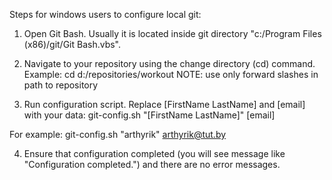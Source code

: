 Steps for windows users to configure local git:

1) Open Git Bash. Usually it is located inside git directory "c:/Program Files (x86)/git/Git Bash.vbs".

2) Navigate to your repository using the change directory (cd) command.
Example: cd d:/repositories/workout
NOTE: use only forward slashes in path to repository

3) Run configuration script. Replace [FirstName LastName] and [email] with your data:
git-config.sh "[FirstName LastName]" [email] 

For example:
git-config.sh "arthyrik" arthyrik@tut.by

4) Ensure that configuration completed (you will see message like "Configuration completed.") and there are no error messages.
